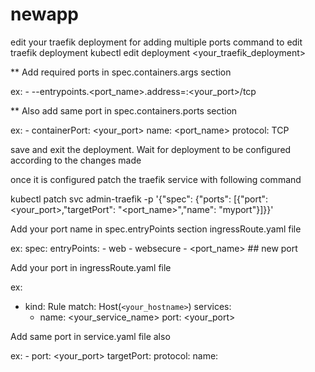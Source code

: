 # newapp

edit your traefik deployment for adding multiple ports 
 command to edit traefik deployment
 kubectl edit deployment <your_traefik_deployment>

** Add required ports in spec.containers.args section

ex: - --entrypoints.<port_name>.address=:<your_port>/tcp

** Also add same port in spec.containers.ports section

ex:  - containerPort: <your_port>
       name: <port_name>
       protocol: TCP
       
 save and exit the deployment.
 Wait for deployment to be configured according to the changes made 

 once it is configured patch the traefik service with following command

kubectl patch svc admin-traefik -p '{"spec": {"ports": [{"port": <your_port>,"targetPort": "<port_name>","name": "myport"}]}}'

Add your port name in spec.entryPoints section ingressRoute.yaml file 

ex: spec:
      entryPoints:
      - web
      - websecure
      - <port_name> ## new port
    
    
Add your port in ingressRoute.yaml file 

ex:

- kind: Rule
    match: Host(`<your_hostname>`)
    services:
    - name: <your_service_name>
      port: <your_port>
      
Add same port in service.yaml file also
 
 ex:  - port: <your_port>
        targetPort: <targetport> 
        protocol: <protocol>
        name: <name>
        
        
